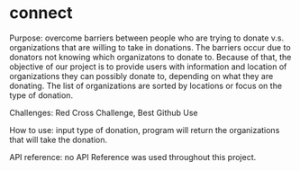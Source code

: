 # connect

Purpose:
  overcome barriers between people who are trying to donate v.s. organizations that are willing to take in donations.
  The barriers occur due to donators not knowing which organizatons to donate to. Because of that, the objective of our project is to provide users with information and location of organizations they can possibly donate to, depending on what they are donating. The list of organizations are sorted by locations or focus on the type of donation. 
  
Challenges:
Red Cross Challenge,
Best Github Use 
  
How to use:
  input type of donation, program will return the organizations that will take the donation.
  
API reference:
  no API Reference was used throughout this project.
  
  
  
